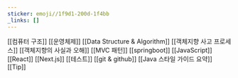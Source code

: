 ```yaml
---
sticker: emoji//1f9d1-200d-1f4bb
_links: []
---
```

[[컴퓨터 구조]]
[[운영체제]]
[[Data Structure & Algorithm]]
[[객체지향 사고 프로세스]]
[[객체지향의 사실과 오해]]
[[MVC 패턴]]
[[springboot]]
[[JavaScript]]
[[React]]
[[Next.js]]
[[테스트]]
[[git & github]]
[[Java 스타일 가이드 요약]]
[[Tip]]